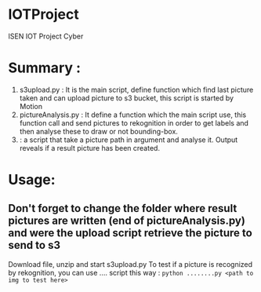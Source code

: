 # IOTProject
ISEN IOT Project Cyber

# Summary :

1. s3upload.py : It is the main script, define function which find last picture taken and can upload picture to s3 bucket, this script is started by Motion
2. pictureAnalysis.py : It define a function which the main script use, this function call and send pictures to rekognition in order to get labels and then analyse these to draw or not bounding-box.
3. : a script that take a picture path in argument and analyse it. Output reveals if a result picture has been created.

# Usage:

## Don't forget to change the folder where result pictures are written (end of pictureAnalysis.py) and were the upload script retrieve the picture to send to s3
Download file, unzip and start s3upload.py 
To test if a picture is recognized by rekognition, you can use .... script this way : `python ........py <path to img to test here>`

